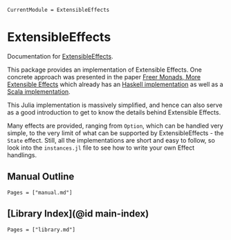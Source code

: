 ```@meta
CurrentModule = ExtensibleEffects
```

# ExtensibleEffects

Documentation for [ExtensibleEffects](https://github.com/JuliaFunctional/ExtensibleEffects.jl).

This package provides an implementation of Extensible Effects. One concrete approach was presented in the paper [Freer Monads, More Extensible Effects](http://okmij.org/ftp/Haskell/extensible/more.pdf) which already has an [Haskell implementation](https://hackage.haskell.org/package/freer-effects) as well as a [Scala implementation](https://github.com/atnos-org/eff).

This Julia implementation is massively simplified, and hence can also serve as a good introduction to get to know the details behind Extensible Effects.

Many effects are provided, ranging from `Option`, which can be handled very simple, to the very limit of what can be supported by ExtensibleEffects - the `State` effect. Still, all the implementations are short and easy to follow, so look into the `instances.jl` file to see how to write your own Effect handlings.

## Manual Outline

```@contents
Pages = ["manual.md"]
```

## [Library Index](@id main-index)

```@index
Pages = ["library.md"]
```